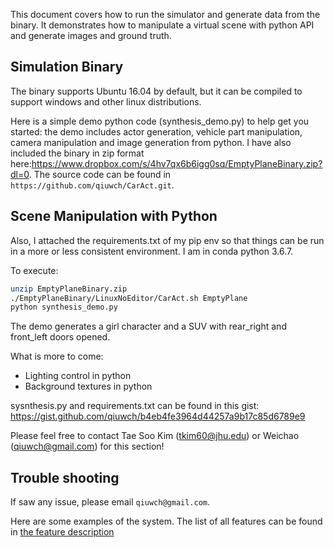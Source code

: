 This document covers how to run the simulator and generate data from the binary. It demonstrates how to manipulate a virtual scene with python API and generate images and ground truth.

## Simulation Binary

The binary supports Ubuntu 16.04 by default, but it can be compiled to support windows and other linux distributions.

Here is a simple demo python code (synthesis_demo.py) to help get you started: the demo includes actor generation, vehicle part manipulation, camera manipulation and image generation from python.
I have also included the binary in zip format here:https://www.dropbox.com/s/4hv7qx6b6igg0sq/EmptyPlaneBinary.zip?dl=0. The source code can be found in `https://github.com/qiuwch/CarAct.git`.
 
## Scene Manipulation with Python

Also, I attached the requirements.txt of my pip env so that things can be run in a more or less consistent environment. I am in conda python 3.6.7.
 
To execute:

```bash
unzip EmptyPlaneBinary.zip
./EmptyPlaneBinary/LinuxNoEditor/CarAct.sh EmptyPlane
python synthesis_demo.py
```
 
The demo generates a girl character and a SUV with rear_right and front_left doors opened. 
 
What is more to come:
- Lighting control in python
- Background textures in python

sysnthesis.py and requirements.txt can be found in this gist: https://gist.github.com/qiuwch/b4eb4fe3964d44257a9b17c85d6789e9

Please feel free to contact Tae Soo Kim (tkim60@jhu.edu) or Weichao (qiuwch@gmail.com) for this section!

## Trouble shooting

If saw any issue, please email `qiuwch@gmail.com`. 

Here are some examples of the system. The list of all features can be found in [the feature description](/docs/feature/)
